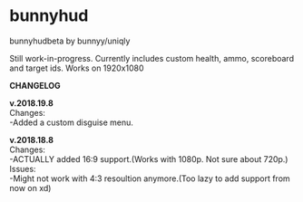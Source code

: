 # bunnyhud
bunnyhudbeta by bunnyy/uniqly

Still work-in-progress. Currently includes custom health, ammo, scoreboard and target ids.
Works on 1920x1080

**CHANGELOG**

**v.2018.19.8**  
Changes:  
-Added a custom disguise menu.  

**v.2018.18.8**  
Changes:  
-ACTUALLY added 16:9 support.(Works with 1080p. Not sure about 720p.)  
Issues:  
-Might not work with 4:3 resoultion anymore.(Too lazy to add support from now on xd)

